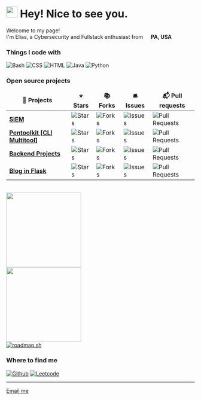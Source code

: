 <h1><img src="https://emojis.slackmojis.com/emojis/images/1531849430/4246/blob-sunglasses.gif?1531849430" width="30"/> Hey! Nice to see you.</h1>


<p>Welcome to my page! </br> I'm Elias, a Cybersecurity and Fullstack enthusiast  from <img src="https://github.com/user-attachments/assets/addfb8ed-7274-44d3-9c99-7119b15d8d5f" width="13"/> <b>PA, USA</b>
<h3>Things I code with</h3>
<p>
  <img alt="Bash" src="https://img.shields.io/badge/Bash-4EAA25?logo=gnubash&logoColor=fff" />
  <img alt="CSS" src="https://img.shields.io/badge/CSS-1572B6?logo=css3&logoColor=fff" /> 
  <img alt="HTML" src="https://img.shields.io/badge/HTML-%23E34F26.svg?logo=html5&logoColor=white" />
  <img alt="Java" src="https://img.shields.io/badge/Java-%23ED8B00.svg?logo=openjdk&logoColor=white" />
  <img alt="Python" src="https://img.shields.io/badge/Python-3776AB?logo=python&logoColor=fff" />
</p>
<h3>Open source projects</h3>
<table>
  <thead align="center">
    <tr border: none;>
      <td><b>🎁 Projects</b></td>
      <td><b>⭐ Stars</b></td>
      <td><b>📚 Forks</b></td>
      <td><b>🛎 Issues</b></td>
      <td><b>📬 Pull requests</b></td>
    </tr>
  </thead>
  <tbody>
    <tr>
      <td><a href="https://github.com/eliasz130/SIEM"><b>SIEM</b></a></td>
      <td><img alt="Stars" src="https://img.shields.io/github/stars/eliasz130/SIEM?style=flat-square&labelColor=343b41"/></td>
      <td><img alt="Forks" src="https://img.shields.io/github/forks/eliasz130/SIEM?style=flat-square&labelColor=343b41"/></td>
      <td><img alt="Issues" src="https://img.shields.io/github/issues/eliasz130/SIEM?style=flat-square&labelColor=343b41"/></td>
      <td><img alt="Pull Requests" src="https://img.shields.io/github/issues-pr/eliasz130/SIEM?style=flat-square&labelColor=343b41"/></td>
    </tr>
	  <tr>
      <td><a href="https://github.com/eliasz130/pentoolkit"><b>Pentoolkit [CLI Multitool]</b></a></td>
      <td><img alt="Stars" src="https://img.shields.io/github/stars/eliasz130/pentoolkit?style=flat-square&labelColor=343b41"/></td>
      <td><img alt="Forks" src="https://img.shields.io/github/forks/eliasz130/pentoolkit?style=flat-square&labelColor=343b41"/></td>
      <td><img alt="Issues" src="https://img.shields.io/github/issues/eliasz130/pentoolkit?style=flat-square&labelColor=343b41"/></td>
      <td><img alt="Pull Requests" src="https://img.shields.io/github/issues-pr/eliasz130/pentoolkit?style=flat-square&labelColor=343b41"/></td>
    </tr>
	    <tr>
      <td><a href="https://github.com/eliasz130/backend-projects"><b>Backend Projects</b></a></td>
      <td><img alt="Stars" src="https://img.shields.io/github/stars/eliasz130/backend-projects?style=flat-square&labelColor=343b41"/></td>
      <td><img alt="Forks" src="https://img.shields.io/github/forks/eliasz130/backend-projects?style=flat-square&labelColor=343b41"/></td>
      <td><img alt="Issues" src="https://img.shields.io/github/issues/eliasz130/backend-projects?style=flat-square&labelColor=343b41"/></td>
      <td><img alt="Pull Requests" src="https://img.shields.io/github/issues-pr/eliasz130/backend-projects?style=flat-square&labelColor=343b41"/></td>
    </tr>
	    <tr>
      <td><a href="https://github.com/eliasz130/blog-flask"><b>Blog in Flask</b></a></td>
      <td><img alt="Stars" src="https://img.shields.io/github/stars/eliasz130/blog-flask?style=flat-square&labelColor=343b41"/></td>
      <td><img alt="Forks" src="https://img.shields.io/github/forks/eliasz130/blog-flask?style=flat-square&labelColor=343b41"/></td>
      <td><img alt="Issues" src="https://img.shields.io/github/issues/eliasz130/blog-flask?style=flat-square&labelColor=343b41"/></td>
      <td><img alt="Pull Requests" src="https://img.shields.io/github/issues-pr/eliasz130/blog-flask?style=flat-square&labelColor=343b41"/></td>
    </tr>
  </tbody>
</table>
</br>
<a href="https://github.com/eliasz130/github-readme-stats">
  <img height=200 align="center" src="https://github-readme-stats.vercel.app/api?username=eliasz130&theme=transparent" />
</a>
</br>
<a href="https://github.com/eliasz139/convoychat">
  <img height=200 align="center" src="https://github-readme-stats.vercel.app/api/top-langs?username=eliasz130&theme=transparent&layout=compact&langs_count=8&card_width=320" />
</a>
</br>
<a href="https://roadmap.sh"><img src="https://roadmap.sh/card/tall/67381a44f20970fd482df430?variant=dark&roadmaps=full-stack%2Cfrontend%2Cbackend%2Ccyber-security" alt="roadmap.sh"/></a>
</br>
<h3>Where to find me</h3>
<p><a href="https://github.com/eliasz130" target="_blank"><img alt="Github" src="https://img.shields.io/badge/GitHub-%2312100E.svg?&style=for-the-badge&logo=Github&logoColor=white" /></a> <a href="https://leetcode.com/u/eliasz130/" target="_blank"><img alt="Leetcode" src="https://img.shields.io/badge/LeetCode-000000?logo=LeetCode&logoColor=#d16c06" /></a>
</p>

------------
<a href= "mailto: eliaspublic@icloud.com"> Email me </a>

